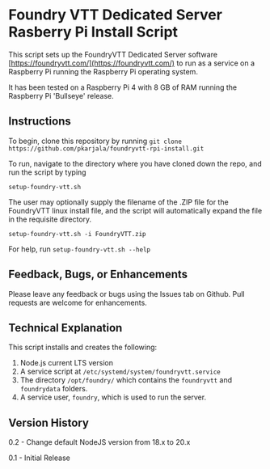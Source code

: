 # Foundry VTT Dedicated Server Rasberry Pi Install Script

This script sets up the FoundryVTT Dedicated Server software [https://foundryvtt.com/](https://foundryvtt.com/) to run as a service
on a Raspberry Pi running the Raspberry Pi operating system.

It has been tested on a Raspberry Pi 4 with 8 GB of RAM running the Raspberry Pi 'Bullseye' release.

## Instructions

To begin, clone this repository by running `git clone https://github.com/pkarjala/foundryvtt-rpi-install.git`

To run, navigate to the directory where you have cloned down the repo, and run the script by typing

`setup-foundry-vtt.sh`

The user may optionally supply the filename of the .ZIP file for the FoundryVTT linux install file, and the script will
automatically expand the file in the requisite directory. 

`setup-foundry-vtt.sh -i FoundryVTT.zip`

For help, run `setup-foundry-vtt.sh --help`

## Feedback, Bugs, or Enhancements

Please leave any feedback or bugs using the Issues tab on Github.  Pull requests are welcome for enhancements.

## Technical Explanation

This script installs and creates the following:

1. Node.js current LTS version
2. A service script at `/etc/systemd/system/foundryvtt.service`
3. The directory `/opt/foundry/` which contains the `foundryvtt` and `foundrydata` folders.
4. A service user, `foundry`, which is used to run the server.

## Version History

0.2 - Change default NodeJS version from 18.x to 20.x

0.1 - Initial Release

